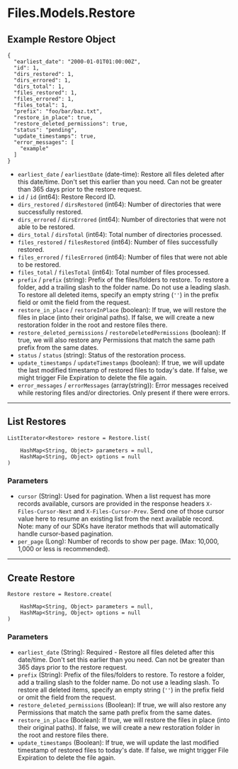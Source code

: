 # Files.Models.Restore

## Example Restore Object

```
{
  "earliest_date": "2000-01-01T01:00:00Z",
  "id": 1,
  "dirs_restored": 1,
  "dirs_errored": 1,
  "dirs_total": 1,
  "files_restored": 1,
  "files_errored": 1,
  "files_total": 1,
  "prefix": "foo/bar/baz.txt",
  "restore_in_place": true,
  "restore_deleted_permissions": true,
  "status": "pending",
  "update_timestamps": true,
  "error_messages": [
    "example"
  ]
}
```

* `earliest_date` / `earliestDate`  (date-time): Restore all files deleted after this date/time. Don't set this earlier than you need. Can not be greater than 365 days prior to the restore request.
* `id` / `id`  (int64): Restore Record ID.
* `dirs_restored` / `dirsRestored`  (int64): Number of directories that were successfully restored.
* `dirs_errored` / `dirsErrored`  (int64): Number of directories that were not able to be restored.
* `dirs_total` / `dirsTotal`  (int64): Total number of directories processed.
* `files_restored` / `filesRestored`  (int64): Number of files successfully restored.
* `files_errored` / `filesErrored`  (int64): Number of files that were not able to be restored.
* `files_total` / `filesTotal`  (int64): Total number of files processed.
* `prefix` / `prefix`  (string): Prefix of the files/folders to restore. To restore a folder, add a trailing slash to the folder name. Do not use a leading slash. To restore all deleted items, specify an empty string (`''`) in the prefix field or omit the field from the request.
* `restore_in_place` / `restoreInPlace`  (boolean): If true, we will restore the files in place (into their original paths). If false, we will create a new restoration folder in the root and restore files there.
* `restore_deleted_permissions` / `restoreDeletedPermissions`  (boolean): If true, we will also restore any Permissions that match the same path prefix from the same dates.
* `status` / `status`  (string): Status of the restoration process.
* `update_timestamps` / `updateTimestamps`  (boolean): If true, we will update the last modified timestamp of restored files to today's date. If false, we might trigger File Expiration to delete the file again.
* `error_messages` / `errorMessages`  (array(string)): Error messages received while restoring files and/or directories. Only present if there were errors.


---

## List Restores

```
ListIterator<Restore> restore = Restore.list(
    
    HashMap<String, Object> parameters = null,
    HashMap<String, Object> options = null
)
```

### Parameters

* `cursor` (String): Used for pagination.  When a list request has more records available, cursors are provided in the response headers `X-Files-Cursor-Next` and `X-Files-Cursor-Prev`.  Send one of those cursor value here to resume an existing list from the next available record.  Note: many of our SDKs have iterator methods that will automatically handle cursor-based pagination.
* `per_page` (Long): Number of records to show per page.  (Max: 10,000, 1,000 or less is recommended).


---

## Create Restore

```
Restore restore = Restore.create(
    
    HashMap<String, Object> parameters = null,
    HashMap<String, Object> options = null
)
```

### Parameters

* `earliest_date` (String): Required - Restore all files deleted after this date/time. Don't set this earlier than you need. Can not be greater than 365 days prior to the restore request.
* `prefix` (String): Prefix of the files/folders to restore. To restore a folder, add a trailing slash to the folder name. Do not use a leading slash. To restore all deleted items, specify an empty string (`''`) in the prefix field or omit the field from the request.
* `restore_deleted_permissions` (Boolean): If true, we will also restore any Permissions that match the same path prefix from the same dates.
* `restore_in_place` (Boolean): If true, we will restore the files in place (into their original paths). If false, we will create a new restoration folder in the root and restore files there.
* `update_timestamps` (Boolean): If true, we will update the last modified timestamp of restored files to today's date. If false, we might trigger File Expiration to delete the file again.
